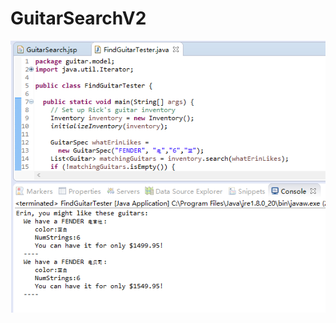 # GuitarSearchV2
![testResult](https://github.com/Rutabaga1/GuitarSearchV2/blob/master/testResult.PNG)
